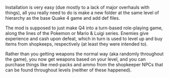 Installation is very easy (due mostly to a lack of major overhauls with things),
all you really need to do is make a new folder at the same level of hierarchy as
the base Quake 4 game and add def files.

The mod is supposed to just make Q4 into a turn-based role-playing game, along the
lines of the Pokemon or Mario & Luigi series. Enemies give experience and cash upon
defeat, which in turn is used to level up and buy items from shopkeeps, respectively
(at least they were intended to).

Rather than you getting weapons the normal way (aka randomly throughout the game), you
now get weapons based on your level, and you can purchase things like med-packs and ammo
from the shopkeeper NPCs that can be found throughout levels (neither of these happened).
